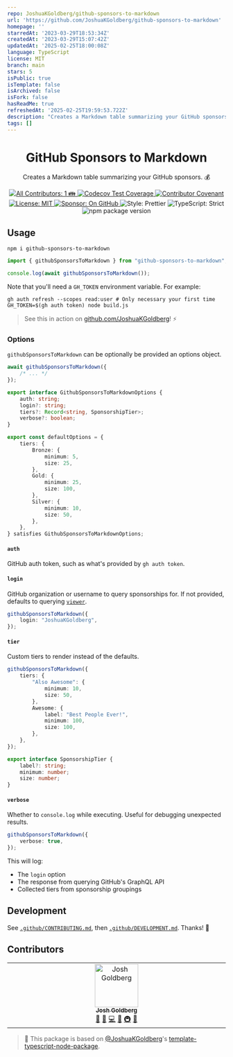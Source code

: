 ```yaml
---
repo: JoshuaKGoldberg/github-sponsors-to-markdown
url: 'https://github.com/JoshuaKGoldberg/github-sponsors-to-markdown'
homepage: ''
starredAt: '2023-03-29T18:53:34Z'
createdAt: '2023-03-29T15:07:42Z'
updatedAt: '2025-02-25T18:00:08Z'
language: TypeScript
license: MIT
branch: main
stars: 5
isPublic: true
isTemplate: false
isArchived: false
isFork: false
hasReadMe: true
refreshedAt: '2025-02-25T19:59:53.722Z'
description: "Creates a Markdown table summarizing your GitHub sponsors. \U0001F4B0"
tags: []
---
```


<h1 align="center">GitHub Sponsors to Markdown</h1>

<p align="center">Creates a Markdown table summarizing your GitHub sponsors. 💰</p>

<p align="center">
	<a href="#contributors" target="_blank">
<!-- prettier-ignore-start -->
<!-- ALL-CONTRIBUTORS-BADGE:START - Do not remove or modify this section -->
<img alt="All Contributors: 1 👪" src="https://img.shields.io/badge/all_contributors-1_👪-21bb42.svg" />
<!-- ALL-CONTRIBUTORS-BADGE:END -->
<!-- prettier-ignore-end -->
</a>
	<a href="https://codecov.io/gh/JoshuaKGoldberg/github-sponsors-to-markdown" target="_blank">
		<img alt="Codecov Test Coverage" src="https://codecov.io/gh/JoshuaKGoldberg/github-sponsors-to-markdown/branch/main/graph/badge.svg"/>
	</a>
	<a href="https://github.com/JoshuaKGoldberg/github-sponsors-to-markdown/blob/main/.github/CODE_OF_CONDUCT.md" target="_blank">
		<img alt="Contributor Covenant" src="https://img.shields.io/badge/code_of_conduct-enforced-21bb42" />
	</a>
	<a href="https://github.com/JoshuaKGoldberg/github-sponsors-to-markdown/blob/main/LICENSE.md" target="_blank">
		<img alt="License: MIT" src="https://img.shields.io/github/license/JoshuaKGoldberg/github-sponsors-to-markdown?color=21bb42">
	</a>
	<a href="https://github.com/sponsors/JoshuaKGoldberg" target="_blank">
		<img alt="Sponsor: On GitHub" src="https://img.shields.io/badge/sponsor-on_github-21bb42.svg" />
	</a>
	<img alt="Style: Prettier" src="https://img.shields.io/badge/style-prettier-21bb42.svg" />
	<img alt="TypeScript: Strict" src="https://img.shields.io/badge/typescript-strict-21bb42.svg" />
	<img alt="npm package version" src="https://img.shields.io/npm/v/github-sponsors-to-markdown?color=21bb42" />
</p>

## Usage

```shell
npm i github-sponsors-to-markdown
```

```ts
import { githubSponsorsToMarkdown } from "github-sponsors-to-markdown";

console.log(await githubSponsorsToMarkdown());
```

Note that you'll need a `GH_TOKEN` environment variable.
For example:

```shell
gh auth refresh --scopes read:user # Only necessary your first time
GH_TOKEN=$(gh auth token) node build.js
```

> See this in action on [github.com/JoshuaKGoldberg](https://github.com/JoshuaKGoldberg#thanks-to-my-sponsors)! ⚡️

### Options

`githubSponsorsToMarkdown` can be optionally be provided an options object.

```ts
await githubSponsorsToMarkdown({
	/* ... */
});
```

```ts
export interface GithubSponsorsToMarkdownOptions {
	auth: string;
	login?: string;
	tiers?: Record<string, SponsorshipTier>;
	verbose?: boolean;
}

export const defaultOptions = {
	tiers: {
		Bronze: {
			minimum: 5,
			size: 25,
		},
		Gold: {
			minimum: 25,
			size: 100,
		},
		Silver: {
			minimum: 10,
			size: 50,
		},
	},
} satisfies GithubSponsorsToMarkdownOptions;
```

#### `auth`

GitHub auth token, such as what's provided by `gh auth token`.

#### `login`

GitHub organization or username to query sponsorships for.
If not provided, defaults to querying [`viewer`](https://docs.github.com/en/graphql/reference/queries#viewer).

```ts
githubSponsorsToMarkdown({
	login: "JoshuaKGoldberg",
});
```

#### `tier`

Custom tiers to render instead of the defaults.

```ts
githubSponsorsToMarkdown({
	tiers: {
		"Also Awesome": {
			minimum: 10,
			size: 50,
		},
		Awesome: {
			label: "Best People Ever!",
			minimum: 100,
			size: 100,
		},
	},
});
```

```ts
export interface SponsorshipTier {
	label?: string;
	minimum: number;
	size: number;
}
```

#### `verbose`

Whether to `console.log` while executing.
Useful for debugging unexpected results.

```ts
githubSponsorsToMarkdown({
	verbose: true,
});
```

This will log:

- The `login` option
- The response from querying GitHub's GraphQL API
- Collected tiers from sponsorship groupings

## Development

See [`.github/CONTRIBUTING.md`](./.github/CONTRIBUTING.md), then [`.github/DEVELOPMENT.md`](./.github/DEVELOPMENT.md).
Thanks! 💖

## Contributors

<!-- spellchecker: disable -->
<!-- ALL-CONTRIBUTORS-LIST:START - Do not remove or modify this section -->
<!-- prettier-ignore-start -->
<!-- markdownlint-disable -->
<table>
  <tbody>
    <tr>
      <td align="center" valign="top" width="14.28%"><a href="http://www.joshuakgoldberg.com"><img src="https://avatars.githubusercontent.com/u/3335181?v=4?s=100" width="100px;" alt="Josh Goldberg"/><br /><sub><b>Josh Goldberg</b></sub></a><br /><a href="#tool-JoshuaKGoldberg" title="Tools">🔧</a> <a href="https://github.com/JoshuaKGoldberg/github-sponsors-to-markdown/issues?q=author%3AJoshuaKGoldberg" title="Bug reports">🐛</a> <a href="https://github.com/JoshuaKGoldberg/github-sponsors-to-markdown/commits?author=JoshuaKGoldberg" title="Code">💻</a> <a href="#maintenance-JoshuaKGoldberg" title="Maintenance">🚧</a> <a href="#infra-JoshuaKGoldberg" title="Infrastructure (Hosting, Build-Tools, etc)">🚇</a> <a href="#ideas-JoshuaKGoldberg" title="Ideas, Planning, & Feedback">🤔</a></td>
    </tr>
  </tbody>
</table>

<!-- markdownlint-restore -->
<!-- prettier-ignore-end -->

<!-- ALL-CONTRIBUTORS-LIST:END -->
<!-- spellchecker: enable -->

> 💙 This package is based on [@JoshuaKGoldberg](https://github.com/JoshuaKGoldberg)'s [template-typescript-node-package](https://github.com/JoshuaKGoldberg/template-typescript-node-package).
